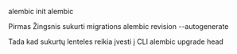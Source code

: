 

alembic init alembic

Pirmas Žingsnis sukurti migrations
alembic revision --autogenerate

Tada kad sukurtų lenteles reikia įvesti į CLI
alembic upgrade head